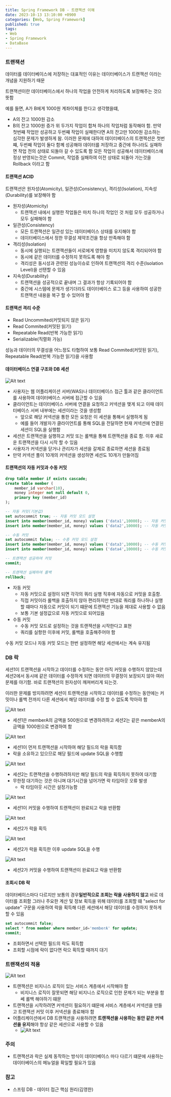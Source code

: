 ```yaml
---
title: Spring Framework DB - 트랜잭션 이해
date: 2023-10-13 13:10:00 +0900
categories: [Web, Spring Framework]
published: true
tags:
- Web
- Spring Framework
- DataBase
---
```


### 트랜잭션
데이터를 데이터베이스에 저장하는 대표적인 이유는 데이터베이스가 트랜잭션 이라는 개념을 지원하기 때문

트랜잭션이란 데이터베이스에서 하나의 작업을 안전하게 처리하도록 보장해주는 것으 뜻함

예를 들면, A가 B에게 1000원 계좌이체를 한다고 생각했을떄,
 - A의 잔고 1000원 감소
 - B의 잔고 1000원 증가
위 두가지 작업이 합쳐 하나의 작업처럼 동작해야 함. 만약 첫번쨰 작업만 성공하고 두번쨰 작업이 실패한다면 A의 잔고만 1000원 감소하는 심각한 문제가 발생하게 돰.
이러한 문제에 대하여 데이터베이스의 트랜잭션은 첫번쨰, 두번째 작업이 둘다 함꼐 성공해야 데이터를 저장하고 중간에 하나라도 실패하면 작업 전의 상태로 되돌아 갈 수 있도록 함
모든 작업이 성공해서 데이터베이스에 정상 반영되는것은 Commit, 작업중 실패하여 이전 상태로 되돌아 가는것을 Rollback 이라고 함

#### 트랜잭션 ACID
트랜잭션은 원자성(Atomicity), 일관성(Consistency), 격리성(Isolation), 지속성(Durability)를 보장해야 함
  - 원자성(Atomicity)
    - 트랜잭션 내에서 실행한 작업들은 마치 하나의 작업인 것 처럼 모두 성공하거나 모두 실패해야 함
  - 일관성(Consistency)
    - 모든 트랜잭션은 일관성 있는 데이터베이스 상태를 유지해야 함
    - 데이터베이스에서 정한 무결성 제약조건을 항상 만족해야 함
  - 격리성(Isolation)
    - 동시에 실행되는 트랜잭션들이 서로에게 영향을 미치지 않도록 격리되어야 함
    - 동시에 같은 데이터를 수정하지 못하도록 해야 함
    - 격리성은 동시성과 관련된 성능이슈로 인하여 트랜잭션의 격리 수준(Isolation Level)을 선탠할 수 있음
  - 지속성(Durability)
    - 트랜잭션을 성공적으로 끝내며 그 결과가 항상 기록되어야 함
    - 중간에 시스템에 문제가 생기더라도 데이터베이스 로그 등을 사용하여 성공한 트랜잭션 내용을 복구 할 수 있어야 함

#### 트랜잭션 격리 수준
 - Read Uncommited(커밋되지 않은 읽기)
 - Read Commited(커밋된 읽기)
 - Repeatable Read(반복 가능한 읽기)
 - Serializable(직렬화 가능)

성능과 데이터의 무결성을 어느정도 타협하여 보통 Read Commited(커밋된 읽기), Repeatable Read(반복 가능한 읽기)을 사용함

#### 데이터베이스 연결 구조와 DB 세션
![Alt text](/assets/posts/img/spring/spring_db_1/spring_db_03_01.png)
  - 사용자는 웹 어플리케이션 서버(WAS)나 데이터베이스 접근 툴과 같은 클라이언트를 사용하여 데이터베이스 서버에 접근할 수 있음
  - 클라이언트는 데이터베이스 서버에 연결을 요청하고 커넥션을 맺게 되고 이때 데이터베이스 서버 내부에는 세션이라는 것을 생성함
    - 앞으로 해당 커넥션을 통한 모든 요청은 이 세션을 통해서 실행하게 됨
    - 예를 들어 개발자가 클라이언트를 통해 SQL을 전달하면 현재 커넥션에 연결된 세션이 SQL을 실행함
  - 세션은 트랜잭션을 실행하고 커밋 또는 롤백을 통해 트랜잭션을 종료 함. 이후 새로운 트랜잭션을 다시 시작 할 수 있음
  - 사용자가 커넥션을 닫거나 관리자가 세션을 갈제로 종료하면 세션을 종료됨
  - 만약 커넥션 풀이 10개의 커넥션을 생성하면 세션도 10개가 만들어짐

#### 트랜잭션의 자동 커밋과 수동 커밋
```sql
drop table member if exists cascade;
create table member (
    member_id varchar(10),
    money integer not null default 0,
    primary key (member_id)
);

-- 자동 커밋(기본값)
set autocommit true; -- 자동 커밋 모드 설정
insert into member(member_id, money) values ('data1',10000); -- 자동 커밋
insert into member(member_id, money) values ('data2',10000); -- 자동 커밋

-- 수동 커밋
set autocommit false; -- 수종 커밋 모드 설정
insert into member(member_id, money) values ('data3',10000); -- 수동 커밋
insert into member(member_id, money) values ('data4',10000); -- 수동 커밋

-- 트랜잭션 성공하여 커밋
commit;

-- 트랜잭션 실패하여 롤백
rollback;
```

  - 자동 커밋
    - 자동 커밋으로 설정이 되면 각각의 쿼리 실행 직후에 자동으로 커밋을 호출함.
    - 직접 커밋이라 롤백을 호출하지 않아 편리하지만 반대로 쿼리를 하나하나 실행할 떄마다 자동으로 커밋이 되기 떄문에 트랜잭션 기능을 제대로 사용할 수 없음
    - 보통 기본 설정값으로 자동 커밋으로 되어있음
  - 수동 커밋
    - 수동 커밋 모드로 설정하는 것을 트랜잭션을 시작한다고 표현
    - 쿼리를 실항한 이후에 커밋, 롤백을 호출해주어야 함

수동 커밋 모드나 자동 커밋 모드는 한번 설정하면 해당 세션에서는 계속 유지됨

### DB 락
세션1이 트랜잭션을 시작하고 데이터를 수정하는 동안 아직 커밋을 수행하지 않았는데 세션2에서 동시에 같은 데이터를 수정하게 되면 데이터의 무결정이 보장되지 않아 여러 문제를 야기함. 바로 트랜잭션의 원자성이 깨져버리게 되는것.

이러한 문제를 방지하려면 세션이 트랜잭션을 시작하고 데이터를 수정하는 동안에는 커밋이나 롤백 전까지 다른 세션에서 해당 데이터를 수정 할 수 없도록 막아햐 함

![Alt text](/assets/posts/img/spring/spring_db_1/spring_db_03_02.png)
  - 세션1은 memberA의 금액을 500원으로 변경하려하고 세션2는 같은 memberA의 금액을 1000원으로 변경하여 함

![Alt text](/assets/posts/img/spring/spring_db_1/spring_db_03_03.png)
  - 세션1이 먼저 트랜잭션을 시작하여 해당 필드의 락을 획득함
  - 락을 소유하고 있으므로 해당 필드에 update SQL을 수행함

![Alt text](/assets/posts/img/spring/spring_db_1/spring_db_03_04.png)
  - 세션2는 트랜잭션을 수행하려하지만 해당 필드의 락을 획득하지 못하여 대기함
  - 무한정 대기하는 것은 아니며 대기시간을 넘어가면 락 타임아웃 오류 발생
    - 락 타임아웃 시간은 설정가능함

![Alt text](/assets/posts/img/spring/spring_db_1/spring_db_03_05.png)
  - 세션1이 커밋을 수행하여 트랜잭션이 완료되고 락을 반환함

![Alt text](/assets/posts/img/spring/spring_db_1/spring_db_03_06.png)
  - 세션2가 락을 획득

![Alt text](/assets/posts/img/spring/spring_db_1/spring_db_03_07.png)
  - 세션2가 락을 획득한 이후 update SQL을 수행

![Alt text](/assets/posts/img/spring/spring_db_1/spring_db_03_08.png)
  - 세션2가 커밋을 수행하여 트랜잭션이 완료되고 락을 반환함

#### 조회시 DB 락
데이터베이스마다 다르지만 보통의 경우**일반적으로 조회는 락을 사용하지 않고** 바로 데이터를 조회함
그러나 주요한 계산 및 정보 획득을 위해 데이터를 조회할 떄 "select for update" 구문을 사용하여 락을 획득해 다른 세션에서 해당 데이터를 수정하지 못하게 할 수 있음

```sql
set autocommit false;
select * from member where member_id='memberA' for update;
commit;
```
 - 조회하면서 선택한 필드의 락도 획득함
 - 조회할 시점에 락이 없다면 락으 획득할 때까지 대기

### 트랜잭션의 적용
![Alt text](/assets/posts/img/spring/spring_db_1/spring_db_03_09.png)
  - 트랜잭션은 비지니스 로직이 있는 서비스 계층에서 시작해야 함
    - 비지니스 로직이 잘못되면 해당 비지니스 로직으로 인한 문제가 되는 부분을 함쎄 롤백 해야하기 떄문
  - 트랜잭션을 시작하려면 커넥션이 필요하기 떄문에 서비스 계층에서 커넥션을 만들고 트랜잭션 커밋 이후 커넥션을 종료해야 함
  - 어플리케이션에서 DB 트랜잭션을 사용하려면 **트랜잭션을 사용하는 동안 같은 커넥션을 유지**해야 항상 같은 세션으로 사용할 수 있음
    - ![Alt text](/assets/posts/img/spring/spring_db_1/spring_db_03_10.png)

### 주의
 - 트랜잭션과 락은 실제 동작하는 방식이 데이터베이스 마다 다르기 떄문에 사용하는 데이터베이스의 메뉴얼을 확일할 필요가 있음

### 참고
 - 스프링 DB - 데이터 접근 핵심 원리(김영한)
